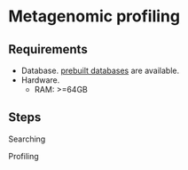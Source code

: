 # Metagenomic profiling

## Requirements

- Database. 
  [prebuilt databases](/database) are available.
- Hardware.
  - RAM: >=64GB

## Steps

Searching


Profiling
